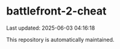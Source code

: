 # battlefront-2-cheat

Last updated: 2025-06-03 04:16:18

This repository is automatically maintained.
